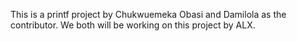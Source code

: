 This is a printf project by Chukwuemeka Obasi and Damilola as the contributor. We both will be working on this project by ALX. 

